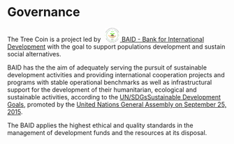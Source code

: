 Governance
==========

The Tree Coin<sup></sup> is a project led by <a href="https://baid.international" target="_blank"><img src="../../_img/logo Banca Internazionale per lo Sviluppo_35.jpg" style="vertical-align: bottom; margin-left: 5px;" /> BAID - Bank for International Development</a> with the goal to support populations development and sustain social alternatives.

BAID has the the aim of adequately serving the pursuit of sustainable development activities and providing international cooperation projects and programs with stable operational benchmarks as well as infrastructural support for the development of their humanitarian, ecological and sustainable activities, according to the [UN/SDGsSustainable Development Goals](https://sdgs.un.org/goals), promoted by the [United Nations General Assembly on September 25, 2015](https://sustainabledevelopment.un.org/sdinaction/newsletter/september2015).

The BAID applies the highest ethical and quality standards in the management of development funds and the resources at its disposal.
